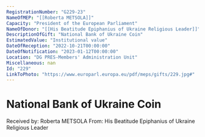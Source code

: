 ```yaml
---
RegistrationNumber: "G229-23"
NameOfMEP: "[[Roberta METSOLA]]"
Capacity: "President of the European Parliament"
NameOfDonor: "[[His Beatitude Epiphanius of Ukraine Religious Leader]]"
DescriptionOfGift: "National Bank of Ukraine Coin"
EstimatedValue: "Institutional value"
DateOfReception: "2022-10-21T00:00:00"
DateOfNotification: "2023-01-12T00:00:00"
Location: "DG PRES-Members' Administration Unit"
Miscellaneous: nan
Id: "229"
LinkToPhoto: "https://www.europarl.europa.eu/pdf/meps/gifts/229.jpg#"
---
```


# National Bank of Ukraine Coin

Received by: Roberta METSOLA
From: His Beatitude Epiphanius of Ukraine Religious Leader
